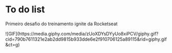 # To do list
Primeiro desafio do treinamento ignite da Rocketseat

<div center>
  ![GIF](https://media.giphy.com/media/zUoXDYsDYyUo8xiPCV/giphy.gif?cid=790b7611321e2ab2dd9815b933dde6e2f910706125a89115&rid=giphy.gif&ct=g)
</div>
